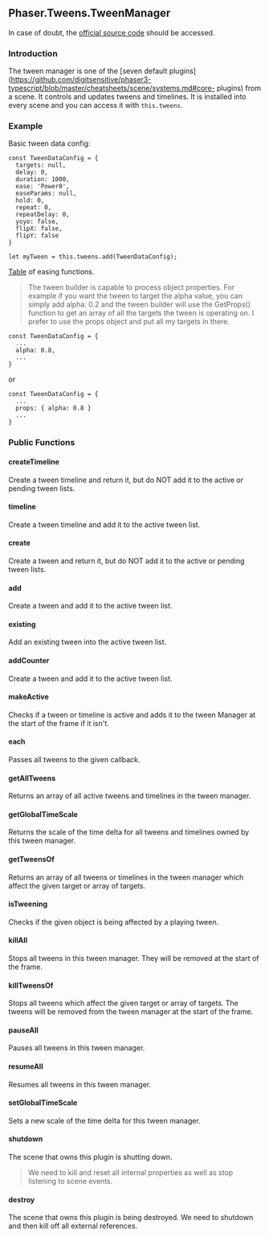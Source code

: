 ## Phaser.Tweens.TweenManager

In case of doubt, the [official source code](https://github.com/photonstorm/phaser) should be accessed.

### Introduction

The tween manager is one of the [seven default plugins](https://github.com/digitsensitive/phaser3-typescript/blob/master/cheatsheets/scene/systems.md#core-
plugins) from a scene. It controls and updates tweens and timelines.
It is installed into every scene and you can access it with `this.tweens`.

### Example

Basic tween data config:

```
const TweenDataConfig = {
  targets: null,
  delay: 0,
  duration: 1000,
  ease: 'Power0',
  easeParams: null,
  hold: 0,
  repeat: 0,
  repeatDelay: 0,
  yoyo: false,
  flipX: false,
  flipY: false
}

let myTween = this.tweens.add(TweenDataConfig);
```

[Table](https://github.com/digitsensitive/phaser3-typescript/blob/master/cheatsheets/tweens/ease-map.md) of easing functions.

> The tween builder is capable to process object properties.
> For example if you want the tween to target the alpha value, you can simply add
> alpha: 0.2 and the tween builder will use the GetProps() function to get an array
> of all the targets the tween is operating on. I prefer to use the props object
> and put all my targets in there.

```
const TweenDataConfig = {
  ...
  alpha: 0.8,
  ...
}
```

or

```
const TweenDataConfig = {
  ...
  props: { alpha: 0.8 }
  ...
}
```

### Public Functions

#### createTimeline

Create a tween timeline and return it, but do NOT add it to the active or pending tween lists.

#### timeline

Create a tween timeline and add it to the active tween list.

#### create

Create a tween and return it, but do NOT add it to the active or pending tween lists.

#### add

Create a tween and add it to the active tween list.

#### existing

Add an existing tween into the active tween list.

#### addCounter

Create a tween and add it to the active tween list.

#### makeActive

Checks if a tween or timeline is active and adds it to the tween Manager
at the start of the frame if it isn't.

#### each

Passes all tweens to the given callback.

#### getAllTweens

Returns an array of all active tweens and timelines in the tween manager.

#### getGlobalTimeScale

Returns the scale of the time delta for all tweens and timelines owned by this tween manager.

#### getTweensOf

Returns an array of all tweens or timelines in the tween manager which affect
the given target or array of targets.

#### isTweening

Checks if the given object is being affected by a playing tween.

#### killAll

Stops all tweens in this tween manager. They will be removed at the start of the frame.

#### killTweensOf

Stops all tweens which affect the given target or array of targets.
The tweens will be removed from the tween manager at the start of the frame.

#### pauseAll

Pauses all tweens in this tween manager.

#### resumeAll

Resumes all tweens in this tween manager.

#### setGlobalTimeScale

Sets a new scale of the time delta for this tween manager.

#### shutdown

The scene that owns this plugin is shutting down.

> We need to kill and reset all internal properties as well as stop listening to scene events.

#### destroy

The scene that owns this plugin is being destroyed.
We need to shutdown and then kill off all external references.
